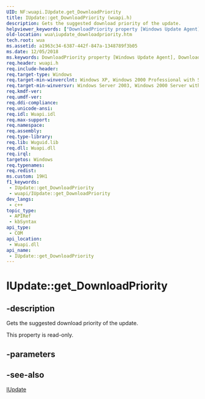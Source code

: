 ```yaml
---
UID: NF:wuapi.IUpdate.get_DownloadPriority
title: IUpdate::get_DownloadPriority (wuapi.h)
description: Gets the suggested download priority of the update.
helpviewer_keywords: ["DownloadPriority property [Windows Update Agent]","DownloadPriority property [Windows Update Agent]","IUpdate interface","IUpdate interface [Windows Update Agent]","DownloadPriority property","IUpdate.DownloadPriority","IUpdate.get_DownloadPriority","IUpdate::DownloadPriority","IUpdate::get_DownloadPriority","get_DownloadPriority","wua.iupdate_downloadpriority","wuapi/IUpdate::DownloadPriority","wuapi/IUpdate::get_DownloadPriority"]
old-location: wua\iupdate_downloadpriority.htm
tech.root: wua
ms.assetid: a1963c34-6387-442f-847a-1348789f3b05
ms.date: 12/05/2018
ms.keywords: DownloadPriority property [Windows Update Agent], DownloadPriority property [Windows Update Agent],IUpdate interface, IUpdate interface [Windows Update Agent],DownloadPriority property, IUpdate.DownloadPriority, IUpdate.get_DownloadPriority, IUpdate::DownloadPriority, IUpdate::get_DownloadPriority, get_DownloadPriority, wua.iupdate_downloadpriority, wuapi/IUpdate::DownloadPriority, wuapi/IUpdate::get_DownloadPriority
req.header: wuapi.h
req.include-header: 
req.target-type: Windows
req.target-min-winverclnt: Windows XP, Windows 2000 Professional with SP3 [desktop apps only]
req.target-min-winversvr: Windows Server 2003, Windows 2000 Server with SP3 [desktop apps only]
req.kmdf-ver: 
req.umdf-ver: 
req.ddi-compliance: 
req.unicode-ansi: 
req.idl: Wuapi.idl
req.max-support: 
req.namespace: 
req.assembly: 
req.type-library: 
req.lib: Wuguid.lib
req.dll: Wuapi.dll
req.irql: 
targetos: Windows
req.typenames: 
req.redist: 
ms.custom: 19H1
f1_keywords:
 - IUpdate::get_DownloadPriority
 - wuapi/IUpdate::get_DownloadPriority
dev_langs:
 - c++
topic_type:
 - APIRef
 - kbSyntax
api_type:
 - COM
api_location:
 - Wuapi.dll
api_name:
 - IUpdate::get_DownloadPriority
---
```


# IUpdate::get_DownloadPriority


## -description

Gets the suggested download priority of the update.

This property is read-only.

## -parameters

## -see-also

<a href="/windows/desktop/api/wuapi/nn-wuapi-iupdate">IUpdate</a>

